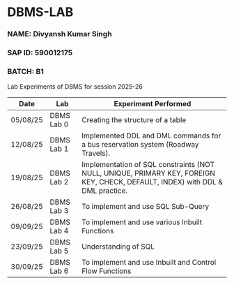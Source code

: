 # DBMS-LAB
### **NAME:** Divyansh Kumar Singh
### **SAP ID:** 590012175
### **BATCH:** B1
Lab Experiments of DBMS for session 2025-26

| Date       | Lab                  | Experiment Performed                                                                 |
|------------|--------------------   |--------------------------------------------------------------------------------------|
| 05/08/25   | DBMS Lab 0           | Creating the structure of a table     |
| 12/08/25   | DBMS Lab 1           | Implemented DDL and DML commands for a bus reservation system (Roadway Travels).     |
| 19/08/25   | DBMS Lab 2           | Implementation of SQL constraints (NOT NULL, UNIQUE, PRIMARY KEY, FOREIGN KEY, CHECK, DEFAULT, INDEX) with DDL & DML practice.     |
| 26/08/25   | DBMS Lab 3           | To implement and use SQL Sub-Query |
| 09/09/25   | DBMS Lab 4           | To implement and use various Inbuilt Functions |
| 23/09/25   | DBMS Lab 5           | Understanding of SQL |
| 30/09/25   | DBMS Lab 6           | To implement and use Inbuilt and Control Flow Functions |
